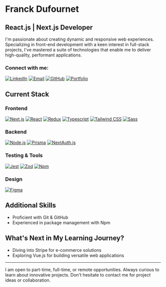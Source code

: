 # Franck Dufournet

## React.js | Next.js Developer

I'm passionate about creating dynamic and responsive web experiences. Specializing in front-end development with a keen interest in full-stack projects, I've mastered a suite of technologies that enable me to deliver high-quality, performant applications.

### Connect with me:
[![LinkedIn](https://img.shields.io/badge/-LinkedIn-0077B5?style=flat&logo=LinkedIn&logoColor=white)](YourLinkedInURL)
[![Email](https://img.shields.io/badge/-Email-D14836?style=flat&logo=Gmail&logoColor=white)](mailto:franckdufournet@hotmail.fr)
[![GitHub](https://img.shields.io/badge/-GitHub-181717?style=flat&logo=GitHub&logoColor=white)](https://github.com/DFranck)
[![Portfolio](https://img.shields.io/badge/-Portfolio-0A192F?style=flat&logo=Netlify&logoColor=white)](https://dfranck.netlify.app/)

## Current Stack

### Frontend
[![Next.js](https://img.shields.io/badge/-Next.js-000000?style=flat&logo=Next.js&logoColor=white)](https://nextjs.org/)
[![React](https://img.shields.io/badge/-React-20232A?style=flat&logo=React&logoColor=61DAFB)](https://reactjs.org/)
[![Redux](https://img.shields.io/badge/-Redux-593D88?style=flat&logo=Redux&logoColor=white)](https://redux.js.org/)
[![Typescript](https://img.shields.io/badge/-Typescript-3178C6?style=flat&logo=Typescript&logoColor=white)](https://www.typescriptlang.org/)
[![Tailwind CSS](https://img.shields.io/badge/-Tailwind_CSS-06B6D4?style=flat&logo=Tailwind-CSS&logoColor=white)](https://tailwindcss.com/)
[![Sass](https://img.shields.io/badge/-Sass-CC6699?style=flat&logo=Sass&logoColor=white)](https://sass-lang.com/)

### Backend
[![Node.js](https://img.shields.io/badge/-Node.js-43853D?style=flat&logo=Node.js&logoColor=white)](https://nodejs.org/)
[![Prisma](https://img.shields.io/badge/-Prisma-3982CE?style=flat&logo=Prisma&logoColor=white)](https://www.prisma.io/)
[![NextAuth.js](https://img.shields.io/badge/-NextAuth.js-000000?style=flat&logo=Next.js&logoColor=white)](https://next-auth.js.org/)

### Testing & Tools
[![Jest](https://img.shields.io/badge/-Jest-C21325?style=flat&logo=Jest&logoColor=white)](https://jestjs.io/)
[![Zod](https://img.shields.io/badge/-Zod-000000?style=flat&logo=Zod&logoColor=white)](https://github.com/colinhacks/zod)
[![Npm](https://img.shields.io/badge/-Npm-CB3837?style=flat&logo=Npm&logoColor=white)](https://npmjs.com/)

### Design
[![Figma](https://img.shields.io/badge/-Figma-F24E1E?style=flat&logo=Figma&logoColor=white)](https://figma.com/)

## Additional Skills
- Proficient with Git & GitHub
- Experienced in package management with Npm

## What's Next in My Learning Journey?
- Diving into Stripe for e-commerce solutions
- Exploring Vue.js for building versatile web applications

---

I am open to part-time, full-time, or remote opportunities. Always curious to learn about innovative projects. Don't hesitate to contact me for project ideas or collaboration.

